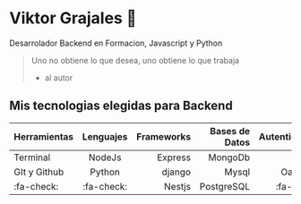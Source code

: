 # Viktor Grajales 💚
Desarrolador Backend en Formacion, Javascript y Python
> Uno no obtiene lo que desea, uno obtiene lo que trabaja
> - al autor

## Mis tecnologias elegidas para Backend
|Herramientas  | Lenguajes  | Frameworks | Bases de Datos | Autenticacion|
| :------------ |:---------------:| --------------:| ---------------:|---------------:|
| Terminal     | NodeJs | Express | MongoDb | JWT| 
| GIt y Github      |Python        |   django | Mysql | Oauth2.0 |
|         :fa-check:             |    :fa-check:                     |    Nestjs | PostgreSQL |:fa-check:  |
